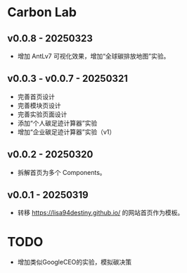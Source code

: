 # Carbon Lab

## v0.0.8 - 20250323
- 增加 AntLv7 可视化效果，增加“全球碳排放地图”实验。

## v0.0.3 - v0.0.7 - 20250321
- 完善首页设计
- 完善模块页设计
- 完善实验页面设计
- 添加“个人碳足迹计算器”实验
- 增加“企业碳足迹计算器”实验（v1）

## v0.0.2 - 20250320
- 拆解首页为多个 Components。

## v0.0.1 - 20250319
- 转移 https://lisa94destiny.github.io/ 的网站首页作为模板。


# TODO
- 增加类似GoogleCEO的实验，模拟碳决策
